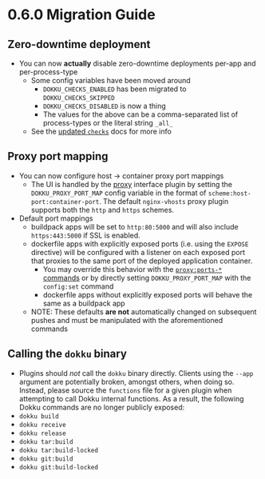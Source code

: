 # 0.6.0 Migration Guide

## Zero-downtime deployment

- You can now **actually** disable zero-downtime deployments per-app and per-process-type
  - Some config variables have been moved around
    - `DOKKU_CHECKS_ENABLED` has been migrated to `DOKKU_CHECKS_SKIPPED`
    - `DOKKU_CHECKS_DISABLED` is now a thing
    - The values for the above can be a comma-separated list of process-types or the literal string `_all_`
  - See the [updated `checks`](/dokku/deployment/zero-downtime-deploys/) docs for more info

## Proxy port mapping

- You can now configure host -> container proxy port mappings
  - The UI is handled by the [proxy](/dokku/advanced-usage/proxy-management/) interface plugin by setting the `DOKKU_PROXY_PORT_MAP` config variable in the format of `scheme:host-port:container-port`. The default `nginx-vhosts` proxy plugin supports both the `http` and `https` schemes.
- Default port mappings
  - buildpack apps will be set to `http:80:5000` and will also include `https:443:5000` if SSL is enabled.
  - dockerfile apps with explicitly exposed ports (i.e. using the `EXPOSE` directive) will be configured with a listener on each exposed port that proxies to the same port of the deployed application container.
    - You may override this behavior with the [`proxy:ports-*` commands](/dokku/advanced-usage/proxy-management/) or by directly setting `DOKKU_PROXY_PORT_MAP` with the `config:set` command
    - dockerfile apps without explicitly exposed ports will behave the same as a buildpack app
  - NOTE: These defaults **are not** automatically changed on subsequent pushes and must be manipulated with the aforementioned commands

## Calling the `dokku` binary

- Plugins should *not* call the `dokku` binary directly. Clients using the `--app` argument are potentially broken, amongst others, when doing so. Instead, please source the `functions` file for a given plugin when attempting to call Dokku internal functions. As a result, the following Dokku commands are no longer publicly exposed:
 - `dokku build`
 - `dokku receive`
 - `dokku release`
 - `dokku tar:build`
 - `dokku tar:build-locked`
 - `dokku git:build`
 - `dokku git:build-locked`
